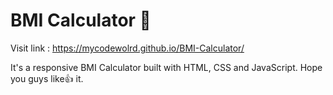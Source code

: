 # BMI Calculator 🧮
Visit link : https://mycodewolrd.github.io/BMI-Calculator/

It's a responsive BMI Calculator built with HTML, CSS and JavaScript. 
Hope you guys like👍 it.
